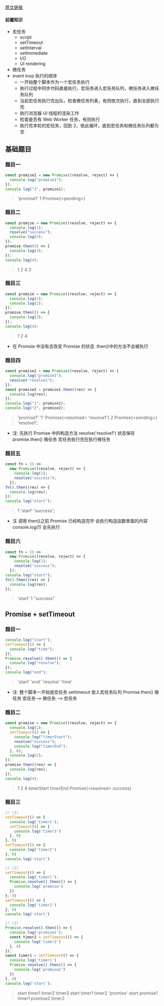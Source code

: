 <a href="https://juejin.im/post/6844904077537574919"> 原文链接</a>
#### 前置知识

- 宏任务
  - script
  - setTimeout
  - setInterval
  - setImmediate
  - I/O
  - UI rendering
- 微任务
- event loop 执行的顺序
  - 一开始整个脚本作为一个宏任务执行
  - 执行过程中同步代码直接执行，宏任务进入宏任务队列，微任务进入微任务队列
  - 当前宏任务执行完出队，检查微任务列表，有则依次执行，直到全部执行完
  - 执行浏览器 UI 线程的渲染工作
  - 检查是否有 Web Worker 任务，有则执行
  - 执行完本轮的宏任务，回到 2，依此循环，直到宏任务和微任务队列都为空

## 基础题目

### 题目一

```javascript
const promise1 = new Promise((resolve, reject) => {
  console.log("promise1");
});
console.log("1", promise1);
```

> 'promise1'
> 1 Promise{\<pending\>}

### 题目二

```javascript
const promise = new Promise((resolve, reject) => {
  console.log(1);
  resolve("success");
  console.log(2);
});
promise.then(() => {
  console.log(3);
});
console.log(4);
```

> 1 2 4 3

### 题目三

```javascript
const promise = new Promise((resolve, reject) => {
  console.log(1);
  console.log(2);
});
promise.then(() => {
  console.log(3);
});
console.log(4);
```

> 1 2 4

- 在 Promsie 中没有去改变 Promise 的状态 .then()中的方法不会被执行

### 题目四

```javascript
const promise1 = new Promise((resolve, reject) => {
  console.log("promise1");
  resolve("resolve1");
});
const promise2 = promise1.then((res) => {
  console.log(res);
});
console.log("1", promise1);
console.log("2", promise2);
```

> 'promise1' '1' Promise{\<resolved\> 'resolve1'} 2 Promise{\<pending\>} 'resolve1';

- 注: 先执行 Promise 中的构造方法 resolve('resolve1') 状态保存 promise.then() 微任务 宏任务执行完在执行微任务

### 题目五

```javascript
const fn = () =>
  new Promise((resolve, reject) => {
    console.log(1);
    resolve("success");
  });
fn().then((res) => {
  console.log(res);
});
console.log("start");
```

> 1 'start' 'success';

- 注 调用 then()之前 Promise 已经构造完毕 会执行构造函数里面的内容 console.log(1) 会先执行

### 题目六

```javascript
const fn = () =>
  new Promise((resolve, reject) => {
    console.log(1);
    resolve("success");
  });
console.log("start");
fn().then((res) => {
  console.log(res);
});
```

> 'start' 1 "success"

## Promise + setTimeout

### 题目一

```javascript
console.log("start");
setTimeout(() => {
  console.log("time");
});
Promise.resolve().then(() => {
  console.log("resolve");
});
console.log("end");
```

> 'start' 'end' 'resolve' 'time'

- 注: 整个脚本一开始是宏任务 settimeout 放入宏任务队列 Promise.then() 微任务 宏任务--> 微任务 --> 宏任务

### 题目二

```javascript
const promise = new Promise((resolve, reject) => {
  console.log(1);
  setTimeout(() => {
    console.log("timerStart");
    resolve("success");
    console.log("timerEnd");
  }, 0);
  console.log(2);
});
promise.then((res) => {
  console.log(res);
});
console.log(4);
```

> 1 2 4 timerStart timerEnd Promise{\<resolved\> success}

### 题目三

```javascript
// (1)
setTimeout(() => {
  console.log('timer1');
  setTimeout(() => {
    console.log('timer3')
  }, 0)
}, 0)
setTimeout(() => {
  console.log('timer2')
}, 0)
console.log('start')

// (2)
setTimeout(() => {
  console.log('timer1');
  Promise.resolve().then(() => {
    console.log('promise')
  })
}, 0)
setTimeout(() => {
  console.log('timer2')
}, 0)
console.log('start')

// (3)
Promise.resolve().then(() => {
  console.log('promise1');
  const timer2 = setTimeout(() => {
    console.log('timer2')
  }, 0)
});
const timer1 = setTimeout(() => {
  console.log('timer1')
  Promise.resolve().then(() => {
    console.log('promise2')
  })
}, 0)
console.log('start');
```
> start timer1 timer2 timer3
> start timer1 timer2 'promise'
> start promise1 timer1 promise2 timer2